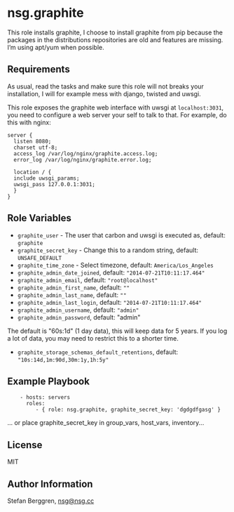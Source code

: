 nsg.graphite
========

This role installs graphite, I choose to install graphite from pip because the packages in the distributions repositories are old and features are missing. I’m using apt/yum when possible.

Requirements
------------

As usual, read the tasks and make sure this role will not breaks your installation, I will for example mess with django, twisted and uwsgi.

This role exposes the graphite web interface with uwsgi at `localhost:3031`, you need to configure a web server your self to talk to that. For example, do this with nginx:

```
server {
  listen 8080;
  charset utf-8;
  access_log /var/log/nginx/graphite.access.log;
  error_log /var/log/nginx/graphite.error.log;

  location / {
  include uwsgi_params;
  uwsgi_pass 127.0.0.1:3031;
  }
}
```

Role Variables
--------------

* `graphite_user` - The user that carbon and uwsgi is executed as, default: `graphite`
* `graphite_secret_key` - Change this to a random string, default: `UNSAFE_DEFAULT`
* `graphite_time_zone` - Select timezone, default: `America/Los_Angeles`
* `graphite_admin_date_joined`, default: `"2014-07-21T10:11:17.464"`
* `graphite_admin_email`, default: `"root@localhost"`
* `graphite_admin_first_name`, default: `""`
* `graphite_admin_last_name`, default: `""`
* `graphite_admin_last_login`, default: `"2014-07-21T10:11:17.464"`
* `graphite_admin_username`, default: `"admin"`
* `graphite_admin_password`, default: "admin"

The default is "60s:1d" (1 day data), this will keep data for 5 years.
If you log a lot of data, you may need to restrict this to a shorter time.
* `graphite_storage_schemas_default_retentions`, default: `"10s:14d,1m:90d,30m:1y,1h:5y"`

Example Playbook
-------------------------

```
    - hosts: servers
      roles:
         - { role: nsg.graphite, graphite_secret_key: 'dgdgdfgasg' }
```

... or place graphite_secret_key in group_vars, host_vars, inventory...

License
-------

MIT

Author Information
------------------

Stefan Berggren, nsg@nsg.cc
